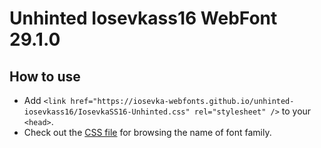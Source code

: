 # Unhinted Iosevkass16 WebFont 29.1.0

## How to use

- Add `<link href="https://iosevka-webfonts.github.io/unhinted-iosevkass16/IosevkaSS16-Unhinted.css" rel="stylesheet" />` to your `<head>`.
- Check out the [CSS file](./IosevkaSS16-Unhinted.css) for browsing the name of font family.
